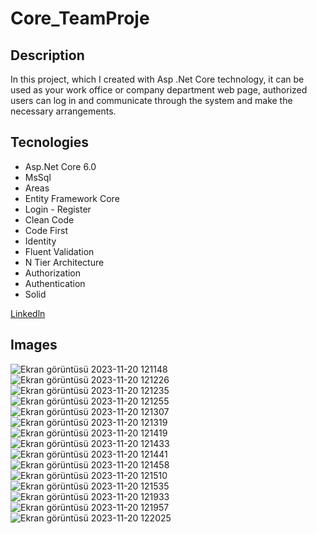 # Core_TeamProje

## Description <br/>
In this project, which I created with Asp .Net Core technology,
it can be used as your work office or company department web page,
authorized users can log in and communicate through the system and make the necessary arrangements.

## Tecnologies <br/>
+ Asp.Net Core 6.0<br/>
+ MsSql<br/>
+ Areas<br/>
+ Entity Framework Core<br/>
+ Login - Register<br/>
+ Clean Code
+ Code First<br/>
+ Identity<br/>
+ Fluent Validation<br/>
+ N Tier Architecture<br/>
+ Authorization<br/>
+ Authentication<br/>
+ Solid

[Linkedln](https://www.linkedin.com/feed/update/urn:li:activity:7085909605356072960/)

## Images <br/>
![Ekran görüntüsü 2023-11-20 121148](https://github.com/Tunc4532/Core_TeamProje/assets/121084967/3b3c1524-62b6-4c76-b0e9-b2749add7911)
![Ekran görüntüsü 2023-11-20 121226](https://github.com/Tunc4532/Core_TeamProje/assets/121084967/52b25bb5-87aa-4fbb-b76a-92297a6655ce)
![Ekran görüntüsü 2023-11-20 121235](https://github.com/Tunc4532/Core_TeamProje/assets/121084967/f013f4b0-d6e3-40c3-88fc-79e55256db87)
![Ekran görüntüsü 2023-11-20 121255](https://github.com/Tunc4532/Core_TeamProje/assets/121084967/ae338278-ee62-455d-a341-22b807a7213c)
![Ekran görüntüsü 2023-11-20 121307](https://github.com/Tunc4532/Core_TeamProje/assets/121084967/b1b19b16-a62b-46ba-afe9-1797d522b266)
![Ekran görüntüsü 2023-11-20 121319](https://github.com/Tunc4532/Core_TeamProje/assets/121084967/86083af5-1316-435c-a3fe-42df3fa24111)
![Ekran görüntüsü 2023-11-20 121419](https://github.com/Tunc4532/Core_TeamProje/assets/121084967/e32bfb34-6c3d-4118-8b9c-3057b1457829)
![Ekran görüntüsü 2023-11-20 121433](https://github.com/Tunc4532/Core_TeamProje/assets/121084967/acb4b810-76e9-427f-83a2-fefedbafe635)
![Ekran görüntüsü 2023-11-20 121441](https://github.com/Tunc4532/Core_TeamProje/assets/121084967/0ffe216d-196e-4a70-bf01-374b5f0e6077)
![Ekran görüntüsü 2023-11-20 121458](https://github.com/Tunc4532/Core_TeamProje/assets/121084967/d7495d75-fb72-4e75-9bb6-2e689cbbd4cf)
![Ekran görüntüsü 2023-11-20 121510](https://github.com/Tunc4532/Core_TeamProje/assets/121084967/fa2c5b8e-818f-4d0e-ae6d-8d6891147f19)
![Ekran görüntüsü 2023-11-20 121535](https://github.com/Tunc4532/Core_TeamProje/assets/121084967/9b12d5f1-4a63-47ee-8a75-689f74dad8a7)
![Ekran görüntüsü 2023-11-20 121933](https://github.com/Tunc4532/Core_TeamProje/assets/121084967/f1e12f6b-0c6b-4469-aec3-2106a40edeae)
![Ekran görüntüsü 2023-11-20 121957](https://github.com/Tunc4532/Core_TeamProje/assets/121084967/d45b26ec-9705-4ddd-bd69-cd383456ad45)
![Ekran görüntüsü 2023-11-20 122025](https://github.com/Tunc4532/Core_TeamProje/assets/121084967/51e25fc1-2183-4b92-9984-38c2866dce42)

























